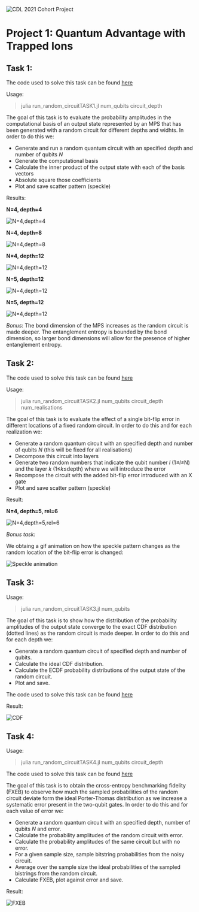 ![CDL 2021 Cohort Project](./images/logo.jpg)
# Project 1: Quantum Advantage with Trapped Ions 

## Task 1:

The code used to solve this task can be found [here](../src/run_random_circuitTASK1.jl)

Usage:
> julia  run_random_circuitTASK1.jl  num_qubits circuit_depth

The goal of this task is to evaluate the probability amplitudes in the computational basis of an output state represented by an MPS that has been generated with a random circuit for different depths and widhts. In order to do this we:

  * Generate and run a random quantum circuit with an specified depth and number of qubits *N*
  * Generate the computational basis 
  * Calculate the inner product of the output state with each of the basis vectors
  * Absolute square those coefficients
  * Plot and save scatter pattern (speckle)

Results:

**N=4, depth=4**

![N=4,depth=4](./images/Speckle44.png)

**N=4, depth=8**

![N=4,depth=8](./images/Speckle48.png)

**N=4, depth=12**

![N=4,depth=12](./images/Speckle412.png)

**N=5, depth=12**

![N=4,depth=12](./images/Speckle512.png)

**N=5, depth=12**

![N=4,depth=12](./images/Speckle612.png)

*Bonus*:
The bond dimension of the MPS increases as the random circuit is made deeper. The entanglement entropy is bounded by the bond dimension, so larger bond dimensions will allow for the presence of higher entanglement entropy. 

## Task 2:

The code used to solve this task can be found [here](../src/run_random_circuitTASK2.jl)

Usage:
> julia  run_random_circuitTASK2.jl  num_qubits circuit_depth num_realisations

The goal of this task is to evaluate the effect of a single bit-flip error in different locations of a fixed random circuit. In order to do this and for each realization we:

  * Generate a random quantum circuit with an specified depth and number of qubits *N* (this will be fixed for all realisations)
  * Decompose this circuit into layers
  * Generate two random numbers that indicate the qubit number *l* (1≤*l*≤N) and the layer *k* (1≤*k*≤depth) where we will introduce the error
  * Recompose the circuit with the added bit-flip error introduced with an X gate
  * Plot and save scatter pattern (speckle)

Result:

**N=4, depth=5, rel=6**

![N=4,depth=5,rel=6](./images/Speckle_collage.png)

*Bonus task:*

We obtaing a gif animation on how the speckle pattern changes as the random location of the bit-flip error is changed:

![Speckle animation](./images/Speckle.gif) 

## Task 3: 

Usage:
> julia  run_random_circuitTASK3.jl  num_qubits

The goal of this task is to show how the distribution of the probability amplitudes of the output state converge to the exact CDF distribution (dotted lines) as the random circuit is made deeper. In order to do this and for each depth we:

  * Generate a random quantum circuit of specified depth and number of qubits.
  * Calculate the ideal CDF distribution.
  * Calculate the ECDF probability distributions of the output state of the random circuit.
  * Plot and save. 

The code used to solve this task can be found [here](../src/run_random_circuitTASK3.jl)

Result:

![CDF](./images/CDF.png)


## Task 4:

Usage:
> julia  run_random_circuitTASK4.jl  num_qubits circuit_depth

The code used to solve this task can be found [here](../src/run_random_circuitTASK4.jl)

The goal of this task is to obtain the cross-entropy benchmarking fidelity (FXEB) to observe how much the sampled probabilities of the random circuit deviate form the ideal Porter-Thomas distribution as we increase a systematic error present in the two-qubit gates. In order to do this and for each value of error we:

  * Generate a random quantum circuit with an specified depth, number of qubits *N* and error. 
  * Calculate the probability amplitudes of the random circuit with error.
  * Calculate the probability amplitudes of the same circuit but with no error.
  * For a given sample size, sample bitstring probabilities from the noisy circuit.
  * Average over the sample size the ideal probabilities of the sampled bistrings from the random circuit.
  * Calculate FXEB, plot against error and save.

Result:

![FXEB](./images/FXEB.png)
